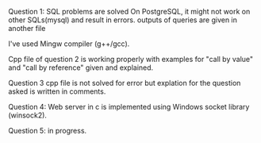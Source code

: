 Question 1:
SQL problems are solved On PostgreSQL, it might not work on other SQLs(mysql) and result in errors.
outputs of queries are given in another file

I've used Mingw compiler (g++/gcc).

Cpp file of question 2 is working properly with examples for "call by value" and "call by reference" given and explained. 

Question 3 cpp file is not solved for error but explation for the question asked is written in comments.

Question 4: Web server in c is implemented using Windows socket library (winsock2).

Question 5: in progress.
